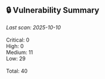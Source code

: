 ## 🔒 Vulnerability Summary

<!-- vuln-summary-start -->
_Last scan: 2025-10-10_<br><br>Critical: 0<br>High: 0<br>Medium: 11<br>Low: 29<br><br>Total: 40
<!-- vuln-summary-end -->
